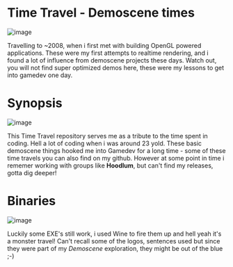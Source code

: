 
# Time Travel - Demoscene times
![image](https://github.com/invpe/TTDemoscene/assets/106522950/e1ea0822-e1ab-421b-87ef-0ba8e49e7514)

Travelling to ~2008, when i first met with building OpenGL powered applications.
These were my first attempts to realtime rendering, and i found a lot of influence from demoscene projects these days.
Watch out, you will not find super optimized demos here, these were my lessons to get into gamedev one day.

# Synopsis
![image](https://github.com/invpe/TTDemoscene/assets/106522950/95c88f91-6107-483d-b116-b2d6fcf45904)

This Time Travel repository serves me as a tribute to the time spent in coding. Hell a lot of coding when i was around 23 yold.
These basic demoscene things hooked me into Gamedev for a long time - some of these time travels you can also find on my github.
However at some point in time i rememer working with groups like **Hoodlum**, but can't find my releases, gotta dig deeper!

# Binaries
![image](https://github.com/invpe/TTDemoscene/assets/106522950/bc8b42d9-13be-445c-b2d1-eb42ceaa65c2)

Luckily some EXE's still work, i used Wine to fire them up and hell yeah it's a monster travel!
Can't recall some of the logos, sentences used but since they were part of my _Demoscene_ exploration,
they might be out of the blue ;-)


